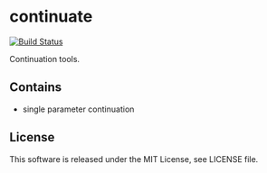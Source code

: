 continuate
==========

[![Build Status](https://travis-ci.org/termoshtt/continuate.png)](https://travis-ci.org/termoshtt/continuate)

Continuation tools.

Contains
--------

- single parameter continuation

License
-------
This software is released under the MIT License, see LICENSE file.
